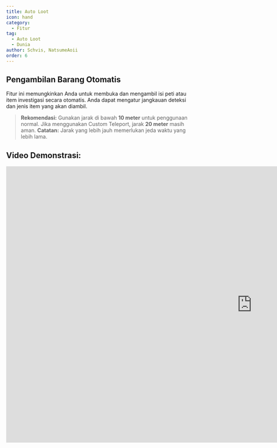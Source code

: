 ```yaml
---
title: Auto Loot
icon: hand
category:
  - Fitur
tag:
  - Auto Loot
  - Dunia
author: Schvis, NatsumeAoii
order: 6
---
```


## Pengambilan Barang Otomatis

Fitur ini memungkinkan Anda untuk membuka dan mengambil isi peti atau item investigasi secara otomatis. Anda dapat mengatur jangkauan deteksi dan jenis item yang akan diambil.

> **Rekomendasi:** Gunakan jarak di bawah **10 meter** untuk penggunaan normal. Jika menggunakan Custom Teleport, jarak **20 meter** masih aman.
> **Catatan:** Jarak yang lebih jauh memerlukan jeda waktu yang lebih lama.

## Video Demonstrasi:

<div class="iframe-container"><iframe width="1328" height="747" src="https://www.youtube.com/embed/wUyI2XO_Z4E?list=PL5eI1Tb64p56g27qfYk7VuFTz4FK6YrKa" title="Korepi - Auto Loot" frameborder="0" allow="accelerometer; autoplay; clipboard-write; encrypted-media; gyroscope; picture-in-picture; web-share" referrerpolicy="strict-origin-when-cross-origin" allowfullscreen></iframe></div>